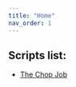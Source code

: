 ```yaml
---
title: "Home"
nav_order: 1
---
```


## Scripts list:

- [The Chop Job](https://frizkstudios.github.io/fivem-scripts-docs/docs/scripts/the_chop_job.html)
